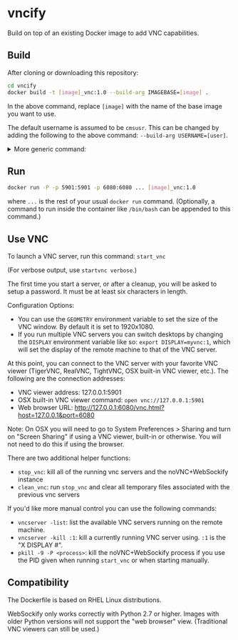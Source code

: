 # vncify

Build on top of an existing Docker image to add VNC capabilities.

## Build

After cloning or downloading this repository:
```bash
cd vncify
docker build -t [image]_vnc:1.0 --build-arg IMAGEBASE=[image] .
```

In the above command, replace `[image]` with the name of the base image you want to use.

The default username is assumed to be `cmsusr`. This can be changed by adding the following to the above command:
`--build-arg USERNAME=[user]`.

<details>
<summary>More generic command:</summary>

```bash
cd vncify
docker build -t [name]:[version] --build-arg IMAGEBASE=[base_name]:[base_version] .
```
where `[name]`, `[version]`, `[base_name]`, `[base_version]` can all be specified if desired.
</details>

## Run

```bash
docker run -P -p 5901:5901 -p 6080:6080 ... [image]_vnc:1.0
```
where `...` is the rest of your usual `docker run` command.
(Optionally, a command to run inside the container like `/bin/bash` can be appended to this command.)

## Use VNC

To launch a VNC server, run this command: `start_vnc`

(For verbose output, use `startvnc verbose`.)

The first time you start a server, or after a cleanup, you will be asked to setup a password. It must be at least six characters in length.

Configuration Options:

* You can use the `GEOMETRY` environment variable to set the size of the VNC window. By default it is set to 1920x1080.
* If you run multiple VNC servers you can switch desktops by changing the `DISPLAY` environment variable like so: `export DISPLAY=myvnc:1`,
which will set the display of the remote machine to that of the VNC server.

At this point, you can connect to the VNC server with your favorite VNC viewer (TigerVNC, RealVNC, TightVNC, OSX built-in VNC viewer, etc.).
The following are the connection addresses:

* VNC viewer address: 127.0.0.1:5901
* OSX built-in VNC viewer command: `open vnc://127.0.0.1:5901`
* Web browser URL: http://127.0.0.1:6080/vnc.html?host=127.0.0.1&port=6080

Note: On OSX you will need to go to System Preferences > Sharing and turn on "Screen Sharing" if using a VNC viewer, built-in or otherwise.
You will not need to do this if using the browser.

There are two additional helper functions:

* `stop_vnc`: kill all of the running vnc servers and the noVNC+WebSockify instance
* `clean_vnc`: run `stop_vnc` and clear all temporary files associated with the previous vnc servers

If you'd like more manual control you can use the following commands:

* `vncserver -list`: list the available VNC servers running on the remote machine.
* `vncserver -kill :1`: kill a currently running VNC server using. `:1` is the "X DISPLAY #".
* `pkill -9 -P <process>`: kill the noVNC+WebSockify process if you use the PID given when running `start_vnc` or when starting manually.

## Compatibility

The Dockerfile is based on RHEL Linux distributions.

WebSockify only works correctly with Python 2.7 or higher. Images with older Python versions will not support the "web browser" view.
(Traditional VNC viewers can still be used.)
